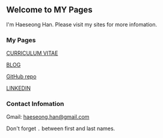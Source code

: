 ## Welcome to MY Pages

I'm Haeseong Han. Please visit my sites for more infomation.



### My Pages

[CURRICULUM VITAE](https://cvhaeseong.firebaseapp.com/)

[BLOG](https://bloghaeseong.firebaseapp.com/)

[GitHub repo](https://github.com/hashHan) 

[LINKEDIN](https://www.linkedin.com/in/hashHan/)


### Contact Infomation

Gmail: haeseong.han@gmail.com

Don't forget `.` between first and last names.
